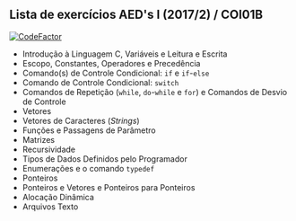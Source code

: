 ## Lista de exercícios AED's I (2017/2) / COI01B

[![CodeFactor](https://www.codefactor.io/repository/github/durfan/lab_aeds1/badge)](https://www.codefactor.io/repository/github/durfan/lab_aeds1)

* Introdução à Linguagem C, Variáveis e Leitura e Escrita
* Escopo, Constantes, Operadores e Precedência
* Comando(s) de Controle Condicional: `if` e `if`-`else`
* Comando de Controle Condicional: `switch`
* Comandos de Repetição (`while`, `do`-`while` e `for`) e Comandos de Desvio de Controle
* Vetores
* Vetores de Caracteres (_Strings_)
* Funções e Passagens de Parâmetro
* Matrizes
* Recursividade
* Tipos de Dados Definidos pelo Programador
* Enumerações e o comando `typedef`
* Ponteiros
* Ponteiros e Vetores e Ponteiros para Ponteiros
* Alocação Dinâmica
* Arquivos Texto
